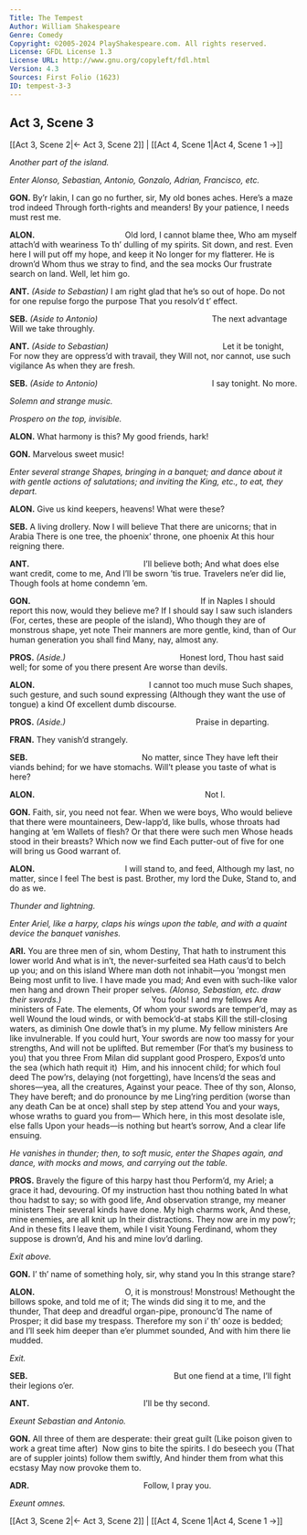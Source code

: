 ```yaml
---
Title: The Tempest
Author: William Shakespeare
Genre: Comedy
Copyright: ©2005-2024 PlayShakespeare.com. All rights reserved.
License: GFDL License 1.3
License URL: http://www.gnu.org/copyleft/fdl.html
Version: 4.3
Sources: First Folio (1623)
ID: tempest-3-3
---
```


## Act 3, Scene 3
[[Act 3, Scene 2|← Act 3, Scene 2]] | [[Act 4, Scene 1|Act 4, Scene 1 →]]

*Another part of the island.*

*Enter Alonso, Sebastian, Antonio, Gonzalo, Adrian, Francisco, etc.*

**GON.**
By’r lakin, I can go no further, sir,
My old bones aches. Here’s a maze trod indeed
Through forth-rights and meanders! By your patience,
I needs must rest me.

**ALON.**
           Old lord, I cannot blame thee,
Who am myself attach’d with weariness
To th’ dulling of my spirits. Sit down, and rest.
Even here I will put off my hope, and keep it
No longer for my flatterer. He is drown’d
Whom thus we stray to find, and the sea mocks
Our frustrate search on land. Well, let him go.

**ANT.**
*(Aside to Sebastian)*
I am right glad that he’s so out of hope.
Do not for one repulse forgo the purpose
That you resolv’d t’ effect.

**SEB.**
*(Aside to Antonio)*
              The next advantage
Will we take throughly.

**ANT.**
*(Aside to Sebastian)*
              Let it be tonight,
For now they are oppress’d with travail, they
Will not, nor cannot, use such vigilance
As when they are fresh.

**SEB.**
*(Aside to Antonio)*
              I say tonight. No more.

*Solemn and strange music.*

*Prospero on the top, invisible.*

**ALON.**
What harmony is this? My good friends, hark!

**GON.**
Marvelous sweet music!

*Enter several strange Shapes, bringing in a banquet; and dance about it with gentle actions of salutations; and inviting the King, etc., to eat, they depart.*

**ALON.**
Give us kind keepers, heavens! What were these?

**SEB.**
A living drollery. Now I will believe
That there are unicorns; that in Arabia
There is one tree, the phoenix’ throne, one phoenix
At this hour reigning there.

**ANT.**
              I’ll believe both;
And what does else want credit, come to me,
And I’ll be sworn ’tis true. Travelers ne’er did lie,
Though fools at home condemn ’em.

**GON.**
                     If in Naples
I should report this now, would they believe me?
If I should say I saw such islanders
(For, certes, these are people of the island),
Who though they are of monstrous shape, yet note
Their manners are more gentle, kind, than of
Our human generation you shall find
Many, nay, almost any.

**PROS.**
*(Aside.)*
              Honest lord,
Thou hast said well; for some of you there present
Are worse than devils.

**ALON.**
              I cannot too much muse
Such shapes, such gesture, and such sound expressing
(Although they want the use of tongue) a kind
Of excellent dumb discourse.

**PROS.**
*(Aside.)*
                Praise in departing.

**FRAN.**
They vanish’d strangely.

**SEB.**
              No matter, since
They have left their viands behind; for we have stomachs.
Will’t please you taste of what is here?

**ALON.**
                     Not I.

**GON.**
Faith, sir, you need not fear. When we were boys,
Who would believe that there were mountaineers,
Dew-lapp’d, like bulls, whose throats had hanging at ’em
Wallets of flesh? Or that there were such men
Whose heads stood in their breasts? Which now we find
Each putter-out of five for one will bring us
Good warrant of.

**ALON.**
           I will stand to, and feed,
Although my last, no matter, since I feel
The best is past. Brother, my lord the Duke,
Stand to, and do as we.

*Thunder and lightning.*

*Enter Ariel, like a harpy, claps his wings upon the table, and with a quaint device the banquet vanishes.*

**ARI.**
You are three men of sin, whom Destiny,
That hath to instrument this lower world
And what is in’t, the never-surfeited sea
Hath caus’d to belch up you; and on this island
Where man doth not inhabit—you ’mongst men
Being most unfit to live. I have made you mad;
And even with such-like valor men hang and drown
Their proper selves.
*(Alonso, Sebastian, etc. draw their swords.)*
           You fools! I and my fellows
Are ministers of Fate. The elements,
Of whom your swords are temper’d, may as well
Wound the loud winds, or with bemock’d-at stabs
Kill the still-closing waters, as diminish
One dowle that’s in my plume. My fellow ministers
Are like invulnerable. If you could hurt,
Your swords are now too massy for your strengths,
And will not be uplifted. But remember
(For that’s my business to you) that you three
From Milan did supplant good Prospero,
Expos’d unto the sea (which hath requit it) 
Him, and his innocent child; for which foul deed
The pow’rs, delaying (not forgetting), have
Incens’d the seas and shores—yea, all the creatures,
Against your peace. Thee of thy son, Alonso,
They have bereft; and do pronounce by me
Ling’ring perdition (worse than any death
Can be at once) shall step by step attend
You and your ways, whose wraths to guard you from⁠—
Which here, in this most desolate isle, else falls
Upon your heads—is nothing but heart’s sorrow,
And a clear life ensuing.

*He vanishes in thunder; then, to soft music, enter the Shapes again, and dance, with mocks and mows, and carrying out the table.*

**PROS.**
Bravely the figure of this harpy hast thou
Perform’d, my Ariel; a grace it had, devouring.
Of my instruction hast thou nothing bated
In what thou hadst to say; so with good life,
And observation strange, my meaner ministers
Their several kinds have done. My high charms work,
And these, mine enemies, are all knit up
In their distractions. They now are in my pow’r;
And in these fits I leave them, while I visit
Young Ferdinand, whom they suppose is drown’d,
And his and mine lov’d darling.

*Exit above.*

**GON.**
I’ th’ name of something holy, sir, why stand you
In this strange stare?

**ALON.**
           O, it is monstrous! Monstrous!
Methought the billows spoke, and told me of it;
The winds did sing it to me, and the thunder,
That deep and dreadful organ-pipe, pronounc’d
The name of Prosper; it did base my trespass.
Therefore my son i’ th’ ooze is bedded; and
I’ll seek him deeper than e’er plummet sounded,
And with him there lie mudded.

*Exit.*

**SEB.**
                  But one fiend at a time,
I’ll fight their legions o’er.

**ANT.**
              I’ll be thy second.

*Exeunt Sebastian and Antonio.*

**GON.**
All three of them are desperate: their great guilt
(Like poison given to work a great time after) 
Now gins to bite the spirits. I do beseech you
(That are of suppler joints) follow them swiftly,
And hinder them from what this ecstasy
May now provoke them to.

**ADR.**
              Follow, I pray you.

*Exeunt omnes.*

[[Act 3, Scene 2|← Act 3, Scene 2]] | [[Act 4, Scene 1|Act 4, Scene 1 →]]